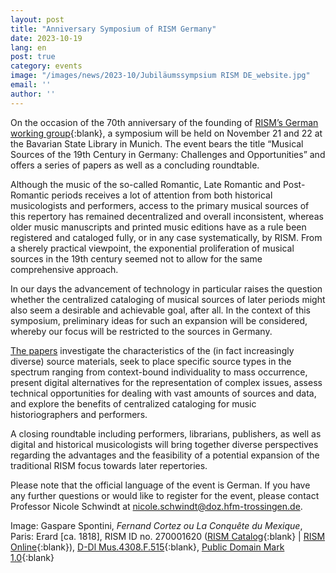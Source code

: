 ```yaml
---
layout: post
title: "Anniversary Symposium of RISM Germany"
date: 2023-10-19
lang: en
post: true
category: events
image: "/images/news/2023-10/Jubiläumssympsium RISM DE_website.jpg"
email: ''
author: ''
---
```


On the occasion of the 70th anniversary of the founding of [RISM’s German working group](https://de.rism.info/index.html){:blank}, a symposium will be held on November 21 and 22 at the Bavarian State Library in Munich. The event bears the title “Musical Sources of the 19th Century in Germany: Challenges and Opportunities” and offers a series of papers as well as a concluding roundtable. 

Although the music of the so-called Romantic, Late Romantic and Post-Romantic periods receives a lot of attention from both historical musicologists and performers, access to the primary musical sources of this repertory has remained decentralized and overall inconsistent, whereas older music manuscripts and printed music editions have as a rule been registered and cataloged fully, or in any case systematically, by RISM. From a sherely practical viewpoint, the exponential proliferation of musical sources in the 19th century seemed not to allow for the same comprehensive approach.

In our days the advancement of technology in particular raises the question whether the centralized cataloging of musical sources of later periods might also seem a desirable and achievable goal, after all. In the context of this symposium, preliminary ideas for such an expansion will be considered, whereby our focus will be restricted to the sources in Germany.

[The papers](/resources/organization/Jubiläum_RISM_DE_Flyer.pdf) investigate the characteristics of the (in fact increasingly diverse) source materials, seek to place specific source types in the spectrum ranging from context-bound individuality to mass occurrence, present digital alternatives for the representation of complex issues, assess technical opportunities for dealing with vast amounts of sources and data, and explore the benefits of centralized cataloging for music historiographers and performers.

A closing roundtable including performers, librarians, publishers, as well as digital and historical musicologists will bring together diverse perspectives regarding the advantages and the feasibility of a potential expansion of the traditional RISM focus towards later repertories.

Please note that the official language of the event is German.
If you have any further questions or would like to register for the event, please contact Professor Nicole Schwindt at
[nicole.schwindt@doz.hfm-trossingen.de](mailto:nicole.schwindt@doz.hfm-trossingen.de).

Image: Gaspare Spontini, _Fernand Cortez ou La Conquête du Mexique_, Paris: Erard [ca. 1818], RISM ID no. 270001620 ([RISM Catalog](https://opac.rism.info/search?id=270001620&View=rism){:blank} \| [RISM Online](https://rism.online/sources/270001620){:blank}), [D-Dl Mus.4308.F.515](http://digital.slub-dresden.de/id379903962){:blank}, [Public Domain Mark 1.0](https://creativecommons.org/publicdomain/mark/1.0/){:blank}
